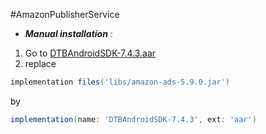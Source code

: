 #AmazonPublisherService


* ***Manual  installation*** : 


1. Go to [DTBAndroidSDK-7.4.3.aar](https://bitbucket.org/mngcorp/mngads-demo-android/downloads/DTBAndroidSDK-7.4.3.aar)
2. replace
```groovy
implementation files('libs/amazon-ads-5.9.0.jar')
```

by

```groovy
implementation(name: 'DTBAndroidSDK-7.4.3', ext: 'aar')
```